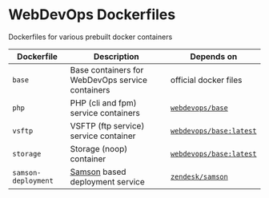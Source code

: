# WebDevOps Dockerfiles

Dockerfiles for various prebuilt docker containers


Dockerfile                  | Description                                                                        | Depends on                                                           |
--------------------------- | ---------------------------------------------------------------------------------- | -------------------------------------------------------------------- |
`base`                      | Base containers for WebDevOps service containers                                   | official docker files                                                |
`php`                       | PHP (cli and fpm) service containers                                               | [`webdevops/base`](https://hub.docker.com/r/webdevops/base/)         |
`vsftp`                     | VSFTP (ftp service) service container                                              | [`webdevops/base:latest`](https://hub.docker.com/r/webdevops/base/)  |
`storage`                   | Storage (noop) container                                                           | [`webdevops/base:latest`](https://hub.docker.com/r/webdevops/base/)  |
`samson-deployment`         | [Samson](https://github.com/webdevops/samson-deployment) based deployment service  | [`zendesk/samson`](https://hub.docker.com/r/zendesk/samson/)         |
